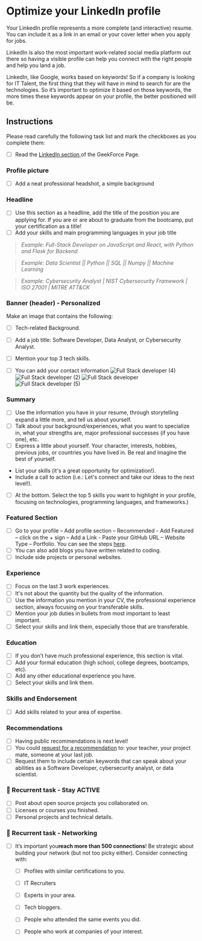 # Optimize your LinkedIn profile

Your LinkedIn profile represents a more complete (and interactive) resume. 
You can include it as a link in an email or your cover letter when you apply for jobs.

LinkedIn is also the most important work-related social media platform out there so having a visible profile can help you connect with the right people and help you land a job.

LinkedIn, like Google, works based on keywords! So if a company is looking for IT Talent, the first thing that they will have in mind to search for are the technologies. So it’s important to optimize it based on those keywords, the more times these keywords appear on your profile, the better positioned will be.

## Instructions

Please read carefully the following task list and mark the checkboxes as you complete
them:

- [ ] Read the [LinkedIn section ](https://4geeksacademy.notion.site/LinkedIn-d3cf1c423aed49349edf14987a8c3ef9) of the GeekForce Page.

### Profile picture

- [ ] Add a neat professional headshot, a simple background

### Headline
- [ ] Use this section as a headline, add the title of the position you are applying for. If you are or are about to graduate from the bootcamp, put your certification as a title!
- [ ]  Add your skills and main programming languages in your job title
>_Example: Full-Stack Developer on JavaScript and React, with Python and Flask for Backend_

>_Example: Data Scientist || Python || SQL || Numpy || Machine Learning_

>_Example: Cybersecurity Analyst | NIST Cybersecurity Framework | ISO 27001 | MITRE ATT&CK_

### Banner (header) - Personalized

Make an image that contains the following:

- [ ] Tech-related Background.
- [ ] Add a job title: Software Developer, Data Analyst, or Cybersecurity Analyst.
- [ ] Mention your top 3 tech skills.
- [ ] You can add your contact information
![Full Stack developer (4)](https://github.com/4GeeksAcademy/optimize-software-engineer-linkedin-profile/assets/116301809/c2e99bcc-448e-4d76-9028-71463e2aa2b1)
![Full Stack developer (2)](https://github.com/4GeeksAcademy/optimize-software-engineer-linkedin-profile/assets/116301809/aa756719-0230-42fb-bc3c-3b2dfe9a321c)
![Full Stack developer](https://github.com/4GeeksAcademy/optimize-software-engineer-linkedin-profile/assets/116301809/3d698e06-ec36-40d2-8e59-df921830faa5)
![Full Stack developer (5)](https://github.com/4GeeksAcademy/optimize-software-engineer-linkedin-profile/assets/116301809/4c36c0fd-7d28-46f7-a832-4eafcf41b052)



### Summary

- [ ] Use the information you have in your resume, through storytelling expand a little more, and tell us about yourself.
- [ ] Talk about your background/experiences, what you want to specialize in, what your strengths are, major professional successes (if you have one), etc.
- [ ] Express a little about yourself. Your character, interests, hobbies, previous jobs, or countries you have lived in. Be real and imagine the best of yourself.
- List your skills (it's a great opportunity for optimization!).
- Include a call to action (i.e.: Let's connect and take our ideas to the next level!).
- [ ] At the bottom. Select the top 5 skills you want to highlight in your profile, focusing on technologies, programming languages, and frameworks.)

### Featured Section
- [ ] Go to your profile – Add profile section – Recommended - Add Featured – click on the + sign – Add a Link - Paste your GitHub URL – Website Type – Portfolio. You can see the steps [here](https://scribehow.com/shared/Add_GitHub_Profile_to_LinkedIn_Featured_Section__7QEl3p6yQrONUaWWjKCPPQ?referrer=workspace).
- [ ] You can also add blogs you have written related to coding.
- [ ] Include side projects or personal websites.

### Experience

- [ ] Focus on the last 3 work experiences.
- [ ] It's not about the quantity but the quality of the information.
- [ ] Use the information you mention in your CV, the professional experience section, always focusing on your transferable skills.
- [ ] Mention your job duties in bullets from most important to least important.
- [ ] Select your skills and link them, especially those that are transferable.

### Education

- [ ] If you don’t have much professional experience, this section is vital.
- [ ] Add your formal education (high school, college degrees, bootcamps, etc).
- [ ] Add any other educational experience you have.
- [ ] Select your skills and link them.

### Skills and Endorsement

- [ ] Add skills related to your area of expertise.

### Recommendations

- [ ] Having public recommendations is next level!
- [ ] You could  [request for a recommendation](https://www.linkedin.com/help/linkedin/answer/a546682/request-a-recommendation?lang=en) to: your teacher, your project mate, someone at your last job. 
- [ ] Request them to include certain keywords that can speak about your abilities as a Software Developer, cybersecurity analyst, or data scientist.

### 🔄  Recurrent task - Stay ACTIVE

- [ ] Post about open source projects you collaborated on.
- [ ] Licenses or courses you finished.
- [ ] Personal projects and technical details.

### 🔄  Recurrent task - Networking

- [ ] It’s important you**reach more than 500 connections**! Be strategic about building your network (but not too picky either). Consider connecting with: 
	- [ ] Profiles with similar certifications to you.
 	- [ ] IT Recruiters
	- [ ] Experts in your area.
	- [ ] Tech bloggers.
	- [ ] People who attended the same events you did.
	- [ ] People who work at companies of your interest. 


